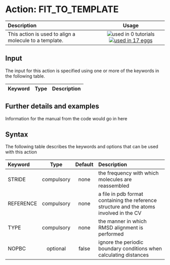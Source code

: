 # Action: FIT_TO_TEMPLATE

| Description    | Usage |
|:--------|:--------:|
| This action is used to align a molecule to a template. | ![used in 0 tutorials](https://img.shields.io/badge/tutorials-0-red.svg)[![used in 17 eggs](https://img.shields.io/badge/nest-17-green.svg)](https://www.plumed-nest.org/browse.html?search=FIT_TO_TEMPLATE) | 

## Input

The input for this action is specified using one or more of the keywords in the following table.

| Keyword |  Type | Description |
|:--------|:------:|:-----------|


## Further details and examples 
Information for the manual from the code would go in here 
## Syntax 
The following table describes the keywords and options that can be used with this action 

| Keyword | Type | Default | Description |
|:-------|:----:|:-------:|:-----------|
| STRIDE | compulsory | none |  the frequency with which molecules are reassembled |
| REFERENCE | compulsory | none | a file in pdb format containing the reference structure and the atoms involved in the CV |
| TYPE | compulsory | none |  the manner in which RMSD alignment is performed |
| NOPBC | optional | false |  ignore the periodic boundary conditions when calculating distances |
